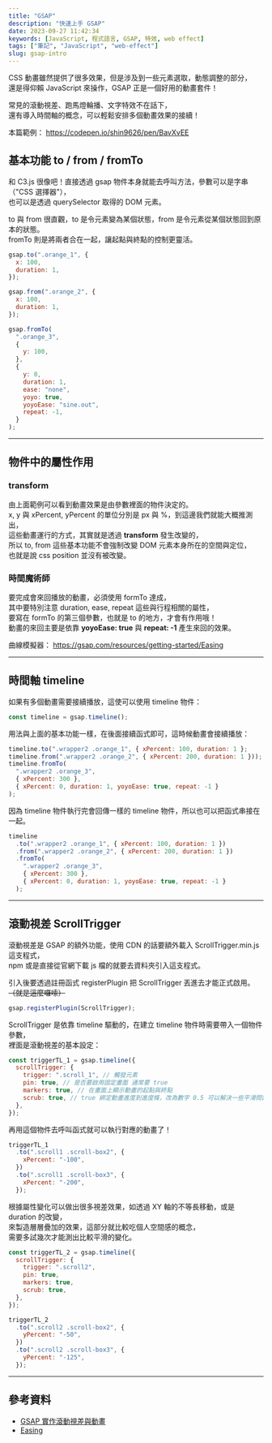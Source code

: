 ```yaml
---
title: "GSAP"
description: "快速上手 GSAP"
date: 2023-09-27 11:42:34
keywords: [JavaScript, 程式語言, GSAP, 特效, web effect]
tags: ["筆記", "JavaScript", "web-effect"]
slug: gsap-intro
---
```


CSS 動畫雖然提供了很多效果，但是涉及到一些元素選取，動態調整的部分，  
還是得仰賴 JavaScript 來操作，GSAP 正是一個好用的動畫套件！

常見的滾動視差、跑馬燈輪播、文字特效不在話下，  
還有導入時間軸的概念，可以輕鬆安排多個動畫效果的接續！

本篇範例： https://codepen.io/shin9626/pen/BavXvEE

## 基本功能 to / from / fromTo

和 C3.js 很像吧！直接透過 gsap 物件本身就能去呼叫方法，參數可以是字串（"CSS 選擇器"），  
也可以是透過 querySelector 取得的 DOM 元素。

to 與 from 很直觀，to 是令元素變為某個狀態，from 是令元素從某個狀態回到原本的狀態。  
fromTo 則是將兩者合在一起，讓起點與終點的控制更靈活。

```js
gsap.to(".orange_1", {
  x: 100,
  duration: 1,
});

gsap.from(".orange_2", {
  x: 100,
  duration: 1,
});

gsap.fromTo(
  ".orange_3",
  {
    y: 100,
  },
  {
    y: 0,
    duration: 1,
    ease: "none",
    yoyo: true,
    yoyoEase: "sine.out",
    repeat: -1,
  }
);
```

---

## 物件中的屬性作用

### transform

由上面範例可以看到動畫效果是由參數裡面的物件決定的。  
x, y 與 xPercent, yPercent 的單位分別是 px 與 %，到這邊我們就能大概推測出，  
這些動畫運行的方式，其實就是透過 **transform** 發生改變的，  
所以 to, from 這些基本功能不會強制改變 DOM 元素本身所在的空間與定位，  
也就是說 css position 並沒有被改變。

### 時間魔術師

要完成會來回播放的動畫，必須使用 formTo 達成，  
其中要特別注意 duration, ease, repeat 這些與行程相關的屬性，  
要寫在 formTo 的第三個參數，也就是 to 的地方，才會有作用哦！  
動畫的來回主要是依靠 **yoyoEase: true** 與 **repeat: -1** 產生來回的效果。

曲線模擬器： https://gsap.com/resources/getting-started/Easing

---

## 時間軸 timeline

如果有多個動畫需要接續播放，這使可以使用 timeline 物件：

```js
const timeline = gsap.timeline();
```

用法與上面的基本功能一樣，在後面接續函式即可，這時候動畫會接續播放：

```js
timeline.to(".wrapper2 .orange_1", { xPercent: 100, duration: 1 };
timeline.from(".wrapper2 .orange_2", { xPercent: 200, duration: 1 }));
timeline.fromTo(
  ".wrapper2 .orange_3",
  { xPercent: 300 },
  { xPercent: 0, duration: 1, yoyoEase: true, repeat: -1 }
);
```

因為 timeline 物件執行完會回傳一樣的 timeline 物件，所以也可以把函式串接在一起。

```js
timeline
  .to(".wrapper2 .orange_1", { xPercent: 100, duration: 1 })
  .from(".wrapper2 .orange_2", { xPercent: 200, duration: 1 })
  .fromTo(
    ".wrapper2 .orange_3",
    { xPercent: 300 },
    { xPercent: 0, duration: 1, yoyoEase: true, repeat: -1 }
  );
```

---

## 滾動視差 ScrollTrigger

滾動視差是 GSAP 的額外功能，使用 CDN 的話要額外載入 ScrollTrigger.min.js 這支程式，  
npm 或是直接從官網下載 js 檔的就要去資料夾引入這支程式。

引入後要透過註冊函式 registerPlugin 把 ScrollTrigger 丟進去才能正式啟用。  
~~（就是這麼囉嗦）~~

```js
gsap.registerPlugin(ScrollTrigger);
```

ScrollTrigger 是依靠 timeline 驅動的，在建立 timeline 物件時需要帶入一個物件參數，  
裡面是滾動視差的基本設定：

```js
const triggerTL_1 = gsap.timeline({
  scrollTrigger: {
    trigger: ".scroll_1", // 觸發元素
    pin: true, // 是否要啟用固定畫面 通常要 true
    markers: true, // 在畫面上顯示動畫的起點與終點
    scrub: true, // true 綁定動畫進度到進度條，改為數字 0.5 可以解決一些平滑問題
  },
});
```

再用這個物件去呼叫函式就可以執行對應的動畫了！

```js
triggerTL_1
  .to(".scroll1 .scroll-box2", {
    xPercent: "-100",
  })
  .to(".scroll1 .scroll-box3", {
    xPercent: "-200",
  });
```

根據屬性變化可以做出很多視差效果，如透過 XY 軸的不等長移動，或是 duration 的改變，  
來製造層層疊加的效果，這部分就比較吃個人空間感的概念，  
需要多試幾次才能測出比較平滑的變化。

```js
const triggerTL_2 = gsap.timeline({
  scrollTrigger: {
    trigger: ".scroll2",
    pin: true,
    markers: true,
    scrub: true,
  },
});

triggerTL_2
  .to(".scroll2 .scroll-box2", {
    yPercent: "-50",
  })
  .to(".scroll2 .scroll-box3", {
    yPercent: "-125",
  });
```

---

## 參考資料

- [GSAP 實作滾動視差與動畫](https://sleet-berry-8a9.notion.site/GSAP-ddc5d9cf73b94b6fa16bd0d6a637482b)
- [Easing](https://gsap.com/resources/getting-started/Easing/)
